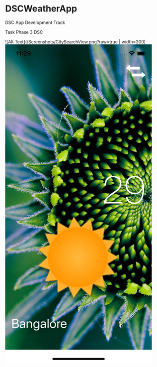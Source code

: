 # DSCWeatherApp
DSC App Development Track

Task Phase 3 DSC

![Alt Text](/Screenshots/CitySearchView.png?raw=true | width=300)![Alt Text](/Screenshots/BangaloreWeather.png?raw=true)
